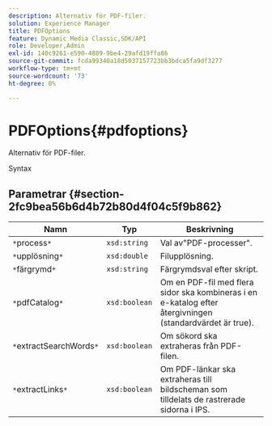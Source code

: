 ```yaml
---
description: Alternativ för PDF-filer.
solution: Experience Manager
title: PDFOptions
feature: Dynamic Media Classic,SDK/API
role: Developer,Admin
exl-id: 140c9261-e590-4889-9be4-29afd19ffa86
source-git-commit: fcda99340a18d5037157723bb3bdca5fa9df3277
workflow-type: tm+mt
source-wordcount: '73'
ht-degree: 0%

---
```


# PDFOptions{#pdfoptions}

Alternativ för PDF-filer.

Syntax

## Parametrar {#section-2fc9bea56b6d4b72b80d4f04c5f9b862}

| Namn | Typ | Beskrivning |
|---|---|---|
| `*`process`*` | `xsd:string` | Val av&quot;PDF-processer&quot;. |
| `*`upplösning`*` | `xsd:double` | Filupplösning. |
| `*`färgrymd`*` | `xsd:string` | Färgrymdsval efter skript. |
| `*`pdfCatalog`*` | `xsd:boolean` | Om en PDF-fil med flera sidor ska kombineras i en e-katalog efter återgivningen (standardvärdet är true). |
| `*`extractSearchWords`*` | `xsd:boolean` | Om sökord ska extraheras från PDF-filen. |
| `*`extractLinks`*` | `xsd:boolean` | Om PDF-länkar ska extraheras till bildscheman som tilldelats de rastrerade sidorna i IPS. |
